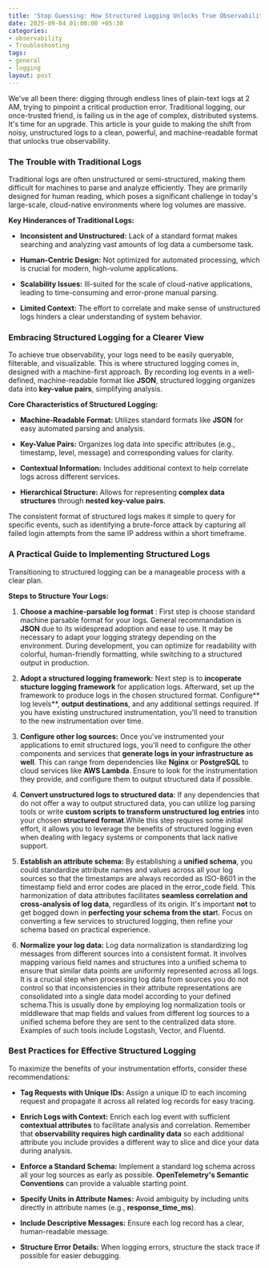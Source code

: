 ```yaml
---
title: 'Stop Guessing: How Structured Logging Unlocks True Observability'
date: 2025-09-04 01:08:00 +05:30
categories:
- observability
- Troubleshooting
tags:
- general
- logging
layout: post
---
```


We've all been there: digging through endless lines of plain-text logs at 2 AM, trying to pinpoint a critical production error. Traditional logging, our once-trusted friend, is failing us in the age of complex, distributed systems. It's time for an upgrade. This article is your guide to making the shift from noisy, unstructured logs to a clean, powerful, and machine-readable format that unlocks true observability.

### The Trouble with Traditional Logs

Traditional logs are often unstructured or semi-structured, making them difficult for machines to parse and analyze efficiently. They are primarily designed for human reading, which poses a significant challenge in today's large-scale, cloud-native environments where log volumes are massive.

**Key Hinderances of Traditional Logs:**

* **Inconsistent and Unstructured:** Lack of a standard format makes searching and analyzing vast amounts of log data a cumbersome task.

* **Human-Centric Design:** Not optimized for automated processing, which is crucial for modern, high-volume applications.

* **Scalability Issues:** Ill-suited for the scale of cloud-native applications, leading to time-consuming and error-prone manual parsing.

* **Limited Context:** The effort to correlate and make sense of unstructured logs hinders a clear understanding of system behavior.

### Embracing Structured Logging for a Clearer View

To achieve true observability, your logs need to be easily queryable, filterable, and visualizable. This is where structured logging comes in, designed with a machine-first approach. By recording log events in a well-defined, machine-readable format like **JSON**, structured logging organizes data into **key-value pairs**, simplifying analysis.

**Core Characteristics of Structured Logging:**

* **Machine-Readable Format:** Utilizes standard formats like **JSON** for easy automated parsing and analysis.

* **Key-Value Pairs:** Organizes log data into specific attributes (e.g., timestamp, level, message) and corresponding values for clarity.

* **Contextual Information:** Includes additional context to help correlate logs across different services.

* **Hierarchical Structure:** Allows for representing **complex data structures** through **nested key-value pairs**.

The consistent format of structured logs makes it simple to query for specific events, such as identifying a brute-force attack by capturing all failed login attempts from the same IP address within a short timeframe.

### A Practical Guide to Implementing Structured Logs

Transitioning to structured logging can be a manageable process with a clear plan.

**Steps to Structure Your Logs:**

1. **Choose a machine-parsable log format** : First step is choose standard machine parsable format for your logs. General recommandation is **JSON** due to its widespread adoption and ease to use. It may be necessary to adapt your logging strategy depending on the environment. During development, you can optimize for readability with colorful, human-friendly formatting, while switching to a structured output in production.

2. **Adopt a structured logging framework:** Next step is to **incoperate stucture logging framework** for application logs. Afterward, set up the framework to produce logs in the chosen structured format. Configure** log levels**, **output destinations**, and any additional settings required. If you have existing unstructured instrumentation, you'll need to transition to the new instrumentation over time.

3. **Configure other log sources:** Once you've instrumented your applications to emit structured logs, you'll need to configure the other components and services that **generate logs in your infrastructure as well**. This can range from dependencies like **Nginx** or **PostgreSQL** to cloud services like **AWS Lambda**. Ensure to look for the instrumentation they provide, and configure them to output structured data if possible.

4. **Convert unstructured logs to structured data**: If any dependencies that do not offer a way to output structured data, you can utilize log parsing tools or write **custom scripts to transform unstructured log entries** into your chosen **structured format**.While this step requires some initial effort, it allows you to leverage the benefits of structured logging even when dealing with legacy systems or components that lack native support.

5. **Establish an attribute schema:** By establishing a **unified schema**, you could standardize attribute names and values across all your log sources so that the timestamps are always recorded as ISO-8601 in the timestamp field and error codes are placed in the error_code field. This harmonization of data attributes facilitates **seamless correlation and cross-analysis of log data**, regardless of its origin. It's important **not** to get bogged down in **perfecting your schema from the star**t. Focus on converting a few services to structured logging, then refine your schema based on practical experience.

6. **Normalize your log data:** Log data normalization is standardizing log messages from different sources into a consistent format. It involves mapping various field names and structures into a unified schema to ensure that similar data points are uniformly represented across all logs. It is a crucial step when processing log data from sources you do not control so that inconsistencies in their attribute representations are consolidated into a single data model according to your defined schema.This is usually done by employing log normalization tools or middleware that map fields and values from different log sources to a unified schema before they are sent to the centralized data store. Examples of such tools include Logstash, Vector, and Fluentd.

### Best Practices for Effective Structured Logging

To maximize the benefits of your instrumentation efforts, consider these recommendations:

* **Tag Requests with Unique IDs:** Assign a unique ID to each incoming request and propagate it across all related log records for easy tracing.

* **Enrich Logs with Context:** Enrich each log event with sufficient **contextual attributes** to facilitate analysis and correlation. Remember that **observability requires high cardinality data** so each additional attribute you include provides a different way to slice and dice your data during analysis.

* **Enforce a Standard Schema:** Implement a standard log schema across all your log sources as early as possible. **OpenTelemetry's Semantic Conventions** can provide a valuable starting point.

* **Specify Units in Attribute Names:** Avoid ambiguity by including units directly in attribute names (e.g., **response_time_ms**).

* **Include Descriptive Messages:** Ensure each log record has a clear, human-readable message.

* **Structure Error Details:** When logging errors, structure the stack trace if possible for easier debugging.